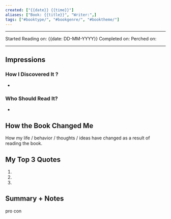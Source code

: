 ```yaml
---
created: ["{{date}} {{time}}"]
aliases: ["Book: {{title}}", "Writer:",]
tags: ["#booktype/", "#bookgenre/", "#booktheme/"]
---
```

___
Started Reading on: {{date: DD-MM-YYYY}}
Completed on:
Perched on:
___
## Impressions
### How I Discovered It ?
-
### Who Should Read It?
-

## How the Book Changed Me
How my life / behavior / thoughts / ideas have changed as a result of reading the book.

## My Top 3 Quotes
1.
2.
3.

## Summary + Notes

pro con